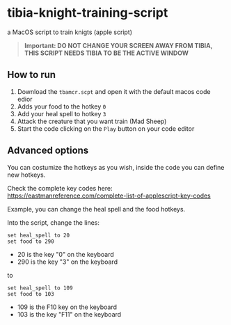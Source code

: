 # tibia-knight-training-script
a MacOS script to train knigts (apple script)

> **Important: DO NOT CHANGE YOUR SCREEN AWAY FROM TIBIA, THIS SCRIPT NEEDS TIBIA TO BE THE ACTIVE WINDOW**

## How to run

1. Download the `tbamcr.scpt` and open it with the default macos code edior
2. Adds your food to the hotkey `0`
3. Add your heal spell to hotkey `3`
4. Attack the creature that you want train (Mad Sheep)
5. Start the code clicking on the `Play` button on your code editor


## Advanced options

You can costumize the hotkeys as you wish, inside the code you can define new hotkeys.

Check the complete key codes here: https://eastmanreference.com/complete-list-of-applescript-key-codes

Example, you can change the heal spell and the food hotkeys.

Into the script, change the lines:
```
set heal_spell to 20
set food to 290
```
- 20 is the key "0" on the keyboard
- 290 is the key "3" on the keyboard

to

```
set heal_spell to 109
set food to 103
```
- 109 is the F10 key on the keyboard
- 103 is the key "F11" on the keyboard
